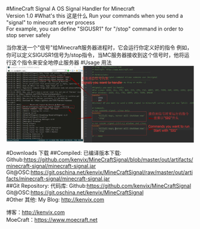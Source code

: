 #MineCraft Signal
A OS Signal Handler for Minecraft  
Version 1.0
#What's this 这是什么
Run your commands when you send a "signal" to minecraft server process    
For example, you can define "SIGUSR1" for "/stop" command in order to stop server safely

当你发送一个"信号"给Minecraft服务器进程时，它会运行你定义好的指令
例如，你可以定义SIGUSR1信号为/stop指令，当MC服务器接收到这个信号时，他将运行这个指令来安全地停止服务器
#Usage 用法
![Screenshot](https://github.com/kenvix/MineCraftSignal/blob/master/usage.jpg)

#Downloads 下载
##Compiled: 已编译版本下载:
Github:https://github.com/kenvix/MineCraftSignal/blob/master/out/artifacts/minecraft-signal/minecraft-signal.jar        
Git@OSC:https://git.oschina.net/kenvix/MineCraftSignal/raw/master/out/artifacts/minecraft-signal/minecraft-signal.jar    
##Git Repository: 代码库:
Github:https://github.com/kenvix/MineCraftSignal       
Git@OSC:https://git.oschina.net/kenvix/MineCraftSignal          
#Other 其他:
My Blog: http://kenvix.com           

博客：http://kenvix.com           
MoeCraft：https://www.moecraft.net         